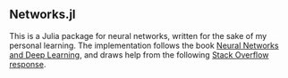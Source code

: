 ## Networks.jl

This is a Julia package for neural networks, written for the sake of my personal learning.
The implementation follows the book [Neural Networks and Deep Learning](http://neuralnetworksanddeeplearning.com/), and draws help from the following [Stack Overflow response](https://stackoverflow.com/a/49724611).
